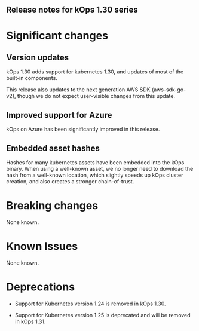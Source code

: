 ## Release notes for kOps 1.30 series

# Significant changes

## Version updates

kOps 1.30 adds support for kubernetes 1.30, and updates of most of the built-in components.

This release also updates to the next generation AWS SDK (aws-sdk-go-v2), though we do not expect
user-visible changes from this update.

## Improved support for Azure

kOps on Azure has been significantly improved in this release.

## Embedded asset hashes

Hashes for many kubernetes assets have been embedded into the kOps binary.  When using
a well-known asset, we no longer need to download the hash from a well-known location,
which slightly speeds up kOps cluster creation, and also creates a stronger chain-of-trust.

# Breaking changes

None known.

# Known Issues

None known.

# Deprecations

* Support for Kubernetes version 1.24 is removed in kOps 1.30.

* Support for Kubernetes version 1.25 is deprecated and will be removed in kOps 1.31.
